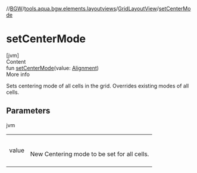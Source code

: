 //[BGW](../../../index.md)/[tools.aqua.bgw.elements.layoutviews](../index.md)/[GridLayoutView](index.md)/[setCenterMode](set-center-mode.md)



# setCenterMode  
[jvm]  
Content  
fun [setCenterMode](set-center-mode.md)(value: [Alignment](../../tools.aqua.bgw.core/-alignment/index.md))  
More info  


Sets centering mode of all cells in the grid. Overrides existing modes of all cells.



## Parameters  
  
jvm  
  
| | |
|---|---|
| <a name="tools.aqua.bgw.elements.layoutviews/GridLayoutView/setCenterMode/#tools.aqua.bgw.core.Alignment/PointingToDeclaration/"></a>value| <a name="tools.aqua.bgw.elements.layoutviews/GridLayoutView/setCenterMode/#tools.aqua.bgw.core.Alignment/PointingToDeclaration/"></a><br><br>New Centering mode to be set for all cells.<br><br>|
  
  



